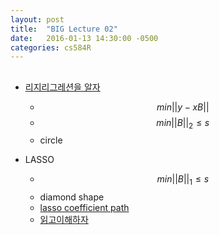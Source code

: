 ```yaml
---
layout: post
title:  "BIG Lecture 02"
date:   2016-01-13 14:30:00 -0500
categories: cs584R
---
```



## 
* [리지리그레션을 알자](http://web.as.uky.edu/statistics/users/pbreheny/764-F11/notes/9-1.pdf)
	* $$min ||y-xB || $$
	* $$min ||B||_{2} \leq s $$
	* circle

* LASSO
	* $$min ||B||_{1} \leq s $$
	* diamond shape
	* [lasso coefficient path](https://www.google.com/search?q=lasso+coefficient+path&newwindow=1&source=lnms&tbm=isch&sa=X&ved=0ahUKEwiw_MzDxqfKAhXBwiYKHWcoASoQ_AUIBygB&biw=1344&bih=720#imgrc=ihO4BDVnlTiTSM%3A)
	* [읽고이해하자](https://onlinecourses.science.psu.edu/stat857/node/158)